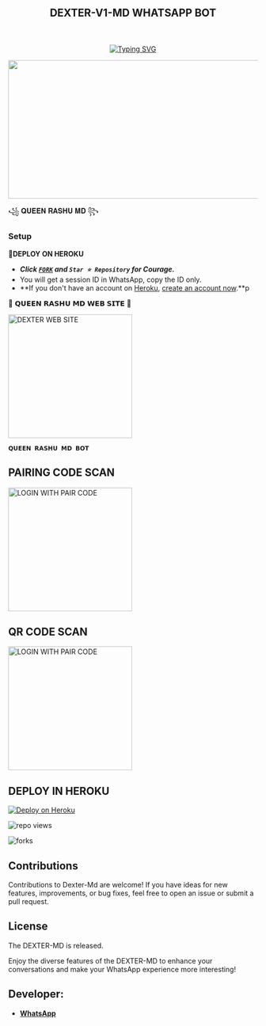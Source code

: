 
## <p align="center"> DEXTER-V1-MD WHATSAPP BOT
<br>

<p align="center"><a href="https://git.io/typing-svg"><img src="https://readme-typing-svg.demolab.com?font=EB+Garamond&weight=800&size=28&duration=4000&pause=1000&random=false&width=435&lines=WELCOME+TO+THE+QUEEN-RASHU-MD;MULTI-DEVICE+WHATSAPP+BOT;DEVELOPED+BY+NIPUN;RELEASED+DATE+24%2F03%2F2024." alt="Typing SVG" /></a>
</p>


<img src="https://i.ibb.co/BsjkCDP/9555.jpg" width="540" height="280" />
</p>             ꧁ 𝐐𝐔𝐄𝐄𝐍 𝐑𝐀𝐒𝐇𝐔 𝐌𝐃 ꧂

### Setup

**📌DEPLOY ON HEROKU**
   - ***Click [`FORK`](https://github.com/NipunHarshana0/QUEEN-RASHU-MD-V1/fork) and `Star ⭐ Repository` for Courage.***
   - You will get a session ID in WhatsApp, copy the ID only.
   - **If you don't have an account on [Heroku](https://signup.heroku.com/), [create an account now](https://signup.heroku.com/).**p
</p>
🌟 𝗤𝗨𝗘𝗘𝗡 𝗥𝗔𝗦𝗛𝗨 𝗠𝗗 𝗪𝗘𝗕 𝗦𝗜𝗧𝗘 🌟

<a href="https://new-repo-hazel-three.vercel.app/"><img src="https://img.shields.io/badge/DEXTER-WEB%20SITE-red" alt="DEXTER WEB SITE" width="250"></a>

**`𝗤𝗨𝗘𝗘𝗡 𝗥𝗔𝗦𝗛𝗨 𝗠𝗗 𝗕𝗢𝗧`**

##  PAIRING CODE SCAN

<a href="https://dexter-md.onrender.com/"><img src="https://img.shields.io/badge/LOGIN%20WITH-PAIR%20CODE-red" alt="LOGIN WITH PAIR CODE" width="250"></a>

## QR CODE SCAN

<a href="https://qr-dexter-md-b3cdc18409e4.herokuapp.com/"><img src="https://img.shields.io/badge/LOGIN%20WITH-QR%20CODE-red" alt="LOGIN WITH PAIR CODE" width="250"></a>
## DEPLOY IN HEROKU

 [![Deploy on Heroku](https://www.herokucdn.com/deploy/button.svg)](https://dashboard.heroku.com/new?template=https://github.com/DEXTER-BOT-1/DEXTER-V1-MD/)

   </details>
</P>

![repo views](https://hits.seeyoufarm.com/api/count/incr/badge.svg?url=https%3A%2F%2Fgithub.com%2FPurnageethanjana%2FDEXTER-V1-MD&count_bg=%2379C83D&title_bg=%23555555&icon=gitpod.svg&icon_color=%23E7E7E7&title=Views&edge_flat=false)

![forks](https://img.shields.io/github/forks/Purnageethanjana/DEXTER-V1-MD?label=Forks&style=social)



## Contributions

Contributions to Dexter-Md are welcome! If you have ideas for new features, improvements, or bug fixes, feel free to open an issue or submit a pull request.

## License

The DEXTER-MD is released.

Enjoy the diverse features of the DEXTER-MD  to enhance your conversations and make your WhatsApp experience more interesting!

## Developer:
- [**WhatsApp**](https://wa.me/94789958225)

